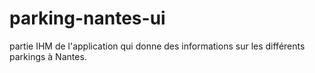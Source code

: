 # parking-nantes-ui
partie IHM de l'application qui donne des informations sur les différents parkings à Nantes.
